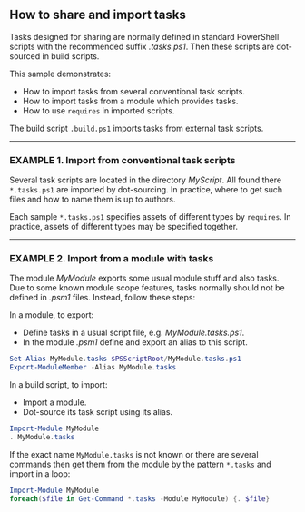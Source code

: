 
## How to share and import tasks

Tasks designed for sharing are normally defined in standard PowerShell scripts
with the recommended suffix *.tasks.ps1*. Then these scripts are dot-sourced
in build scripts.

This sample demonstrates:

- How to import tasks from several conventional task scripts.
- How to import tasks from a module which provides tasks.
- How to use `requires` in imported scripts.

The build script `.build.ps1` imports tasks from external task scripts.

***
### EXAMPLE 1. Import from conventional task scripts

Several task scripts are located in the directory *MyScript*. All found there
`*.tasks.ps1` are imported by dot-sourcing. In practice, where to get such
files and how to name them is up to authors.

Each sample `*.tasks.ps1` specifies assets of different types by `requires`.
In practice, assets of different types may be specified together.

***
### EXAMPLE 2. Import from a module with tasks

The module *MyModule* exports some usual module stuff and also tasks. Due to
some known module scope features, tasks normally should not be defined in
*.psm1* files. Instead, follow these steps:

In a module, to export:

- Define tasks in a usual script file, e.g. *MyModule.tasks.ps1*.
- In the module *.psm1* define and export an alias to this script.

```powershell
Set-Alias MyModule.tasks $PSScriptRoot/MyModule.tasks.ps1
Export-ModuleMember -Alias MyModule.tasks
```

In a build script, to import:

- Import a module.
- Dot-source its task script using its alias.

```powershell
Import-Module MyModule
. MyModule.tasks
```

If the exact name `MyModule.tasks` is not known or there are several commands
then get them from the module by the pattern `*.tasks` and import in a loop:

```powershell
Import-Module MyModule
foreach($file in Get-Command *.tasks -Module MyModule) {. $file}
```
